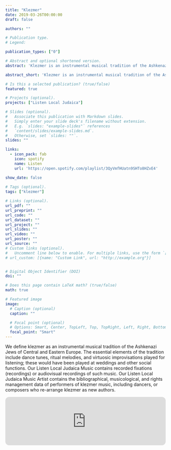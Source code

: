 ```yaml
---
title: "Klezmer"
date: 2019-03-26T00:00:00
draft: false

authors: ""

# Publication type.
# Legend:

publication_types: ["0"]

# Abstract and optional shortened version.
abstract: 'Klezmer is an instrumental musical tradition of the Ashkenazi Jews of Central and Eastern Europe.'

abstract_short: 'Klezmer is an instrumental musical tradition of the Ashkenazi Jews of Central and Eastern Europe.'

# Is this a selected publication? (true/false)
featured: true

# Projects (optional).
projects: ["Listen Local Judaica"]

# Slides (optional).
#   Associate this publication with Markdown slides.
#   Simply enter your slide deck's filename without extension.
#   E.g. `slides: "example-slides"` references 
#   `content/slides/example-slides.md`.
#   Otherwise, set `slides: ""`.
slides: ""

links:
  - icon_pack: fab
    icon: spotify
    name: Listen
    url: 'https://open.spotify.com/playlist/3QyVmfHUatn9SHTo8HZvE4'

show_date: false
    
# Tags (optional).
tags: ["klezmer"]

# Links (optional).
url_pdf: ""
url_preprint: ""
url_code: ""
url_dataset: ""
url_project: ""
url_slides: ""
url_video: ""
url_poster: ""
url_source: ""
# Custom links (optional).
#   Uncomment line below to enable. For multiple links, use the form `[{...}, {...}, {...}]`.
# url_custom: [{name: "Custom Link", url: "http://example.org"}]


# Digital Object Identifier (DOI)
doi: ""

# Does this page contain LaTeX math? (true/false)
math: true

# Featured image
image:
  # Caption (optional)
  caption: ""

  # Focal point (optional)
  # Options: Smart, Center, TopLeft, Top, TopRight, Left, Right, BottomLeft, Bottom, BottomRight
  focal_point: "Smart"
---
```


We define klezmer as an instrumental musical tradition of the Ashkenazi Jews of Central and Eastern Europe. The essential elements of the tradition include dance tunes, ritual melodies, and virtuosic improvisations played for listening; these would have been played at weddings and other social functions. Our Listen Local Judaica Music contains recorded fixations (recordings) or audiovisual recordings of such music. Our Listen Local Judaica Music Artist contains the bibliographical, musicological, and rights management data of performers of klezmer music, including dancers, or composers who re-arrange klezmer as new authors. 

<iframe style="border-radius:12px" src="https://open.spotify.com/embed/track/6qPn8tblHy8hDvtxBJj45a?utm_source=generator" width="100%" height="152" frameBorder="0" allowfullscreen="" allow="autoplay; clipboard-write; encrypted-media; fullscreen; picture-in-picture" loading="lazy"></iframe>
